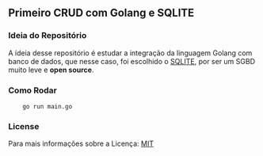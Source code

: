 ## Primeiro CRUD com Golang e SQLITE

### Ideia do Repositório

A ídeia desse repositório é estudar a integração da linguagem Golang com banco de dados, que nesse caso, foi escolhido o [SQLITE](https://www.sqlite.com/index.html), por ser um SGBD muito leve e **open source**.

### Como Rodar

```console
    go run main.go
```

### License

Para mais informações sobre a Licença: [MIT](https://mit-license.org/)
